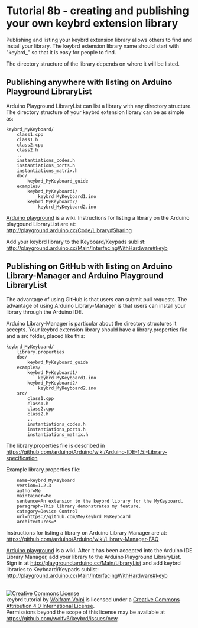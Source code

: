 Tutorial 8b - creating and publishing your own keybrd extension library
=======================================================================
Publishing and listing your keybrd extension library allows others to find and install your library.
The keybrd extension library name should start with "keybrd_" so that it is easy for people to find.

The directory structure of the library depends on where it will be listed.

Publishing anywhere with listing on Arduino Playground LibraryList
------------------------------------------------------------------
Arduino Playground LibraryList can list a library with any directory structure.
The directory structure of your keybrd extension library can be as simple as:

    keybrd_MyKeyboard/
        class1.cpp
        class1.h
        class2.cpp
        class2.h
        ..
        instantiations_codes.h
        instantiations_ports.h
        instantiations_matrix.h
        doc/
            keybrd_MyKeyboard_guide
        examples/
            keybrd_MyKeyboard1/
                keybrd_MyKeyboard1.ino
            keybrd_MyKeyboard2/
                keybrd_MyKeyboard2.ino

[Arduino playground](http://playground.arduino.cc/) is a wiki.
Instructions for listing a library on the Arduino playgound LibraryList are at:
    http://playground.arduino.cc/Code/Library#Sharing

Add your keybrd library to the Keyboard/Keypads sublist:
    http://playground.arduino.cc/Main/InterfacingWithHardware#keyb

Publishing on GitHub with listing on Arduino Library-Manager and Arduino Playground LibraryList
-----------------------------------------------------------------------------------------------
The advantage of using GitHub is that users can submit pull requests.
The advantage of using Arduino Library-Manager is that users can install your library through the Arduino IDE.

Arduino Library-Manager is particular about the directory structures it accepts.
Your keybrd extension library should have a library.properties file and a src folder, placed like this:

    keybrd_MyKeyboard/
        library.properties
        doc/
            keybrd_MyKeyboard_guide
        examples/
            keybrd_MyKeyboard1/
                keybrd_MyKeyboard1.ino
            keybrd_MyKeyboard2/
                keybrd_MyKeyboard2.ino
        src/
            class1.cpp
            class1.h
            class2.cpp
            class2.h
            ..
            instantiations_codes.h
            instantiations_ports.h
            instantiations_matrix.h

The library.properties file is described in
    https://github.com/arduino/Arduino/wiki/Arduino-IDE-1.5:-Library-specification

Example library.properties file:
```
    name=keybrd_MyKeyboard
    version=1.2.3
    author=Me
    maintainer=Me
    sentence=An extension to the keybrd library for the MyKeyboard.
    paragraph=This library demonstrates my feature.
    category=Device Control
    url=https://github.com/Me/keybrd_MyKeyboard
    architectures=*
```

Instructions for listing a library on Arduino Library Manager are at:
    https://github.com/arduino/Arduino/wiki/Library-Manager-FAQ

[Arduino playground](http://playground.arduino.cc/) is a wiki.
After it has been accepted into the Arduino IDE Library Manager, add your library to the Arduino Playground LibraryList.
Sign in at http://playground.arduino.cc/Main/LibraryList and add keybrd libraries to Keyboard/Keypads sublist:
    http://playground.arduino.cc/Main/InterfacingWithHardware#keyb

<br>
<a rel="license" href="http://creativecommons.org/licenses/by/4.0/"><img alt="Creative Commons License" style="border-width:0" src="https://i.creativecommons.org/l/by/4.0/88x31.png" /></a><br /><span xmlns:dct="http://purl.org/dc/terms/" property="dct:title">keybrd tutorial</span> by <a xmlns:cc="http://creativecommons.org/ns#" href="https://github.com/wolfv6/keybrd" property="cc:attributionName" rel="cc:attributionURL">Wolfram Volpi</a> is licensed under a <a rel="license" href="http://creativecommons.org/licenses/by/4.0/">Creative Commons Attribution 4.0 International License</a>.<br />Permissions beyond the scope of this license may be available at <a xmlns:cc="http://creativecommons.org/ns#" href="https://github.com/wolfv6/keybrd/issues/new" rel="cc:morePermissions">https://github.com/wolfv6/keybrd/issues/new</a>.
